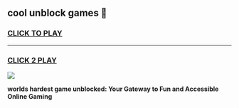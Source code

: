 
## cool unblock games 👋
<h3>
<a href="https://premium.freeplayer.one?title=cool_unblock_games&ref=13F">CLICK TO PLAY</a></h3>
<hr>

<h3>
<a href="https://premium.freeplayer.one?title=cool_unblock_games&ref=13F">CLICK 2 PLAY</a>
  
</h3>

<a href="https://premium.freeplayer.one?title=cool_unblock_games&ref=12F/"><img src="https://clearcache.store/games.png"></a>


**worlds hardest game unblocked: Your Gateway to Fun and Accessible Online Gaming**
